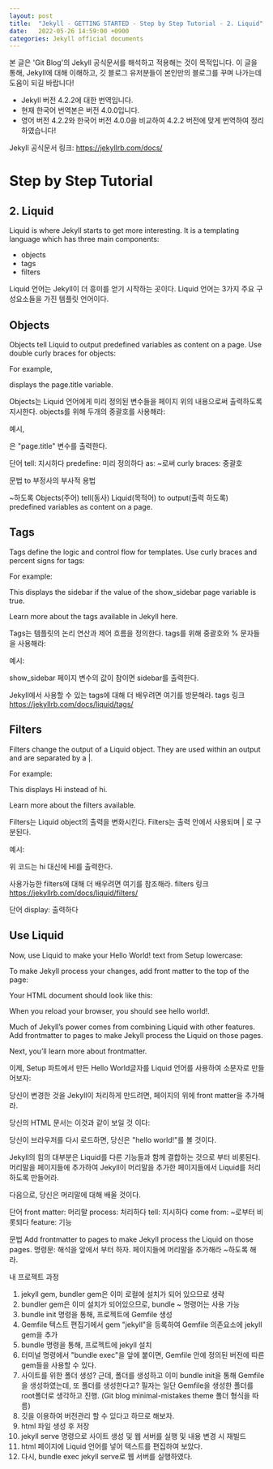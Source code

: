 ```yaml
---
layout: post
title:  "Jekyll - GETTING STARTED - Step by Step Tutorial - 2. Liquid"
date:   2022-05-26 14:59:00 +0900
categories: Jekyll official documents
---
```

본 글은 'Git Blog'의 Jekyll 공식문서를 해석하고 적용해는 것이 목적입니다.
이 글을 통해, Jekyll에 대해 이해하고, 깃 블로그 유저분들이 본인만의 블로그를 꾸며 나가는데 도움이 되길 바랍니다!
* Jekyll 버전 4.2.2에 대한 번역입니다.
* 현재 한국어 번역본은 버전 4.0.0입니다. 
* 영어 버전 4.2.2와 한국어 버전 4.0.0을 비교하여 4.2.2 버전에 맞게 번역하여 정리하였습니다!

Jekyll 공식문서 링크: 
    https://jekyllrb.com/docs/

# Step by Step Tutorial

## 2. Liquid
Liquid is where Jekyll starts to get more interesting. It is a templating language which has three main components:
* objects
* tags
* filters

Liquid 언어는 Jekyll이 더 흥미를 얻기 시작하는 곳이다. Liquid 언어는 3가지 주요 구성요소들을 가진 템플릿 언어이다.

## Objects
Objects tell Liquid to output predefined variables as content on a page. Use double curly braces for objects: 
<!--
"{{", "}}".
-->

For example, 
<!--
"{{ page.title }}" 
-->
displays the page.title variable.

Objects는 Liquid 언어에게 미리 정의된 변수들을 페이지 위의 내용으로써 출력하도록 지시한다. objects를 위해 두개의 중괄호를 사용해라: 

<!--
"{{", "}}"
-->

예시, 
<!--
"{{ page.title }}"
-->
은 "page.title" 변수를 출력한다.

단어
tell: 지시하다
predefine: 미리 정의하다
as: ~로써
curly braces: 중괄호

문법
to 부정사의 부사적 용법

~하도록
Objects(주어) tell(동사) Liquid(목적어) to output(출력 하도록) predefined variables as content on a page.


## Tags
Tags define the logic and control flow for templates. Use curly braces and percent signs for tags: 
<!--
"{%, %}".
-->

For example:
<!--
{% if page.show_sidebar %}
  <div class="sidebar">
    sidebar content
  </div>
{% endif %}
-->

This displays the sidebar if the value of the show_sidebar page variable is true.

Learn more about the tags available in Jekyll here.

Tags는 템플릿의 논리 연산과 제어 흐름을 정의한다. tags를 위해 중괄호와 % 문자들을 사용해라: 
<!--
"{%" 와 "%}".
-->

예시:
<!--
{% if page.show_sidebar %} // page.show_sidebar를 보이면,
  <div class="sidebar">    
    sidebar content        // sidebar의 내용
  </div>
{% endif %}                // 보이지 않으면 종료
-->

show_sidebar 페이지 변수의 값이 참이면 sidebar를 출력한다.

Jekyll에서 사용할 수 있는 tags에 대해 더 배우려면 여기를 방문해라.
tags 링크
https://jekyllrb.com/docs/liquid/tags/


## Filters
Filters change the output of a Liquid object. They are used within an output and are separated by a |.

For example:
<!--
{{ "hi" | capitalize }}
-->
This displays Hi instead of hi.

Learn more about the filters available.

Filters는 Liquid object의 출력을 변화시킨다. Filters는 출력 안에서 사용되며 | 로 구분된다.

예시:
<!--
{{ "hi" | capitalize }} // 아마, 필터의 |로 구분하여 대문자(HI)로 출력을 변화시키는 것 같다.
-->

위 코드는 hi 대신에 HI를 출력한다.

사용가능한 filters에 대해 더 배우려면 여기를 참조해라.
filters 링크
https://jekyllrb.com/docs/liquid/filters/

단어
display: 출력하다

## Use Liquid
Now, use Liquid to make your Hello World! text from Setup lowercase:

<!--
...
<h1>{{ "Hello World!" | downcase }}</h1>
...
-->

To make Jekyll process your changes, add front matter to the top of the page:

<!--
---
"# front matter tells Jekyll to process Liquid"
---
-->

Your HTML document should look like this:

<!--
---
---

<!DOCTYPE html>
<html>
  <head>
    <meta charset="utf-8">
    <title>Home</title>
  </head>
  <body>
    <h1>{{ "Hello World!" | downcase }}</h1>
  </body>
</html>
-->

When you reload your browser, you should see hello world!.

Much of Jekyll’s power comes from combining Liquid with other features. Add frontmatter to pages to make Jekyll process the Liquid on those pages.

Next, you’ll learn more about frontmatter.



이제, Setup 파트에서 만든 Hello World글자를 Liquid 언어를 사용하여 소문자로 만들어보자:
<!--
 ...
<h1>{{ "Hello World!" | downcase }}</h1> // 1. {{}}는 objects, 2. | downcase 는 filters
...
-->

당신이 변경한 것을 Jekyll이 처리하게 만드려면, 페이지의 위에 front matter을 추가해라.

<!--
---
"# 머리말은 Jekyll에게 Liquid를 처리하라고 지시한다"
---
-->

당신의 HTML 문서는 이것과 같이 보일 것 이다:

<!--
---
---

<!DOCTYPE html>
<html>
  <head>
    <meta charset="utf-8">
    <title>Home</title>
  </head>
  <body>
    <h1>{{ "Hello World!" | downcase }}</h1>
  </body>
</html>
-->


당신이 브라우저를 다시 로드하면, 당신은 "hello world!"를 볼 것이다.

Jekyll의 힘의 대부분은 Liquid를 다른 기능들과 함께 결합하는 것으로 부터 비롯된다.
머리말을 페이지들에 추가하여 Jekyll이 머리말을 추가한 페이지들에서 Liquid를 처리하도록 만들어라.

다음으로, 당신은 머리말에 대해 배울 것이다.


단어
front matter: 머리말
process: 처리하다
tell: 지시하다
come from: ~로부터 비롯되다
feature: 기능

문법
Add frontmatter to pages to make Jekyll process the Liquid on those pages.
명령문: 해석을 앞에서 부터 하자. 
페이지들에 머리말을 추가해라 ~하도록 해라.

내 프로젝트 과정
1. jekyll gem, bundler gem은 이미 로컬에 설치가 되어 있으므로 생략
2. bundler gem은 이미 설치가 되어있으므로, bundle ~ 명령어는 사용 가능
3. bundle init 명령을 통해, 프로젝트에 Gemfile 생성
4. Gemfile 텍스트 편집기에서 gem "jekyll"을 등록하여 Gemfile 의존요소에 jekyll gem을 추가
5. bundle 명령을 통해, 프로젝트에 jekyll 설치
6. 터미널 명령에서 "bundle exec"을 앞에 붙이면, Gemfile 안에 정의된 버전에 따른 gem들을 사용할 수 있다.
7. 사이트를 위한 폴더 생성? 근데, 폴더를 생성하고 이미 bundle init을 통해 Gemfile을 생성하였는데, 또 폴더를 생성한다고? 필자는 일단 Gemfile을 생성한 폴더를 root폴더로 생각하고 진행.
    (Git blog minimal-mistakes theme 폴더 형식을 따름)
8. 깃을 이용하여 버전관리 할 수 있다고 하므로 해보자.
9. html 파일 생성 후 저장
10. jekyll serve 명령으로 사이트 생성 및 웹 서버를 실행 및 내용 변경 시 재빌드
11. html 페이지에 Liquid 언어를 넣어 텍스트를 편집하여 보았다.
12. 다시, bundle exec jekyll serve로 웹 서버를 실행하였다.





